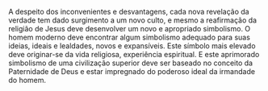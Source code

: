 ﻿A despeito dos inconvenientes e desvantagens, cada nova revelação da verdade tem dado surgimento a um novo culto, e mesmo a reafirmação da religião de Jesus deve desenvolver um novo e apropriado simbolismo. O homem moderno deve encontrar algum simbolismo adequado para suas ideias, ideais e lealdades, novos e expansíveis. Este símbolo mais elevado deve originar-se da vida religiosa, experiência espiritual. E este aprimorado simbolismo de uma civilização superior deve ser baseado no conceito da Paternidade de Deus e estar impregnado do poderoso ideal da irmandade do homem.